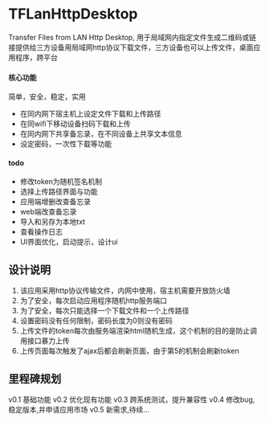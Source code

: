 # TFLanHttpDesktop
Transfer Files from LAN Http Desktop, 用于局域网内指定文件生成二维码或链接提供给三方设备用局域网http协议下载文件，三方设备也可以上传文件，桌面应用程序，跨平台

#### 核心功能

简单，安全，稳定，实用

- 在同内网下宿主机上设定文件下载和上传路径
- 在同wifi下移动设备扫码下载和上传
- 在同内网下共享备忘录，在不同设备上共享文本信息
- 设定密码，一次性下载等功能

#### todo
- 修改token为随机签名机制
- 选择上传路径界面与功能
- 应用端增删改查备忘录
- web端改查备忘录
- 导入和另存为本地txt
- 查看操作日志
- UI界面优化，启动提示，设计ui

## 设计说明
1. 该应用采用http协议传输文件，内网中使用，宿主机需要开放防火墙
2. 为了安全，每次启动应用程序随机http服务端口
3. 为了安全，每次只能选择一个下载文件和一个上传路径
4. 设置密码没有任何限制，密码长度为0则没有密码
5. 上传文件的token每次由服务端渲染html随机生成，这个机制的目的是防止调用接口暴力上传
6. 上传页面每次触发了ajax后都会刷新页面，由于第5的机制会刷新token

## 里程碑规划
v0.1 基础功能
v0.2 优化现有功能
v0.3 跨系统测试，提升兼容性
v0.4 修改bug,稳定版本,并申请应用市场
v0.5 新需求,待续...